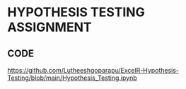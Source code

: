 # HYPOTHESIS TESTING ASSIGNMENT
## CODE
https://github.com/Lutheeshgoparapu/ExcelR-Hypothesis-Testing/blob/main/Hypothesis_Testing.ipynb
